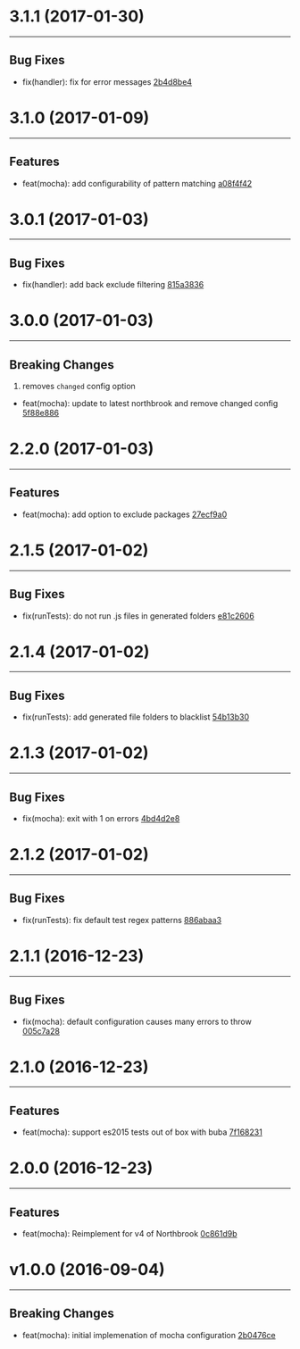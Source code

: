 # 3.1.1 (2017-01-30)
---

## Bug Fixes

- fix(handler): fix for error messages [2b4d8be4](https://github.com/northbrookjs/mocha/commits/2b4d8be454c129f7dd0e95bb93ef4c242ccf0eee)

# 3.1.0 (2017-01-09)
---

## Features

- feat(mocha): add configurability of pattern matching [a08f4f42](https://github.com/northbrookjs/mocha/commits/a08f4f426080cbee8b66d93b28ff2058a1f485c7)

# 3.0.1 (2017-01-03)
---

## Bug Fixes

- fix(handler): add back exclude filtering [815a3836](https://github.com/northbrookjs/mocha/commits/815a383602ec8795d501735958c563bbd7047210)

# 3.0.0 (2017-01-03)
---

## Breaking Changes

1. removes `changed` config option
  - feat(mocha): update to latest northbrook and remove changed config [5f88e886](https://github.com/northbrookjs/mocha/commits/5f88e886ae101b70c8644085187011be9d24c2dd)

# 2.2.0 (2017-01-03)
---

## Features

- feat(mocha): add option to exclude packages [27ecf9a0](https://github.com/northbrookjs/mocha/commits/27ecf9a024b7bac5d0cbb140e581e35811175e10)

# 2.1.5 (2017-01-02)
---

## Bug Fixes

- fix(runTests): do not run .js files in generated folders [e81c2606](https://github.com/northbrookjs/mocha/commits/e81c2606982b3237d603f22f23278e5a126f1c3e)

# 2.1.4 (2017-01-02)
---

## Bug Fixes

- fix(runTests): add generated file folders to blacklist [54b13b30](https://github.com/northbrookjs/mocha/commits/54b13b30f32e8099f77d31adbc90b36c04e7c8f1)

# 2.1.3 (2017-01-02)
---

## Bug Fixes

- fix(mocha): exit with 1 on errors [4bd4d2e8](https://github.com/northbrookjs/mocha/commits/4bd4d2e8e76c741780a20cadc346e9887aa600bc)

# 2.1.2 (2017-01-02)
---

## Bug Fixes

- fix(runTests): fix default test regex patterns [886abaa3](https://github.com/northbrookjs/mocha/commits/886abaa36b61ca526bcde2d36f5647a7ee995680)

# 2.1.1 (2016-12-23)
---

## Bug Fixes

- fix(mocha): default configuration causes many errors to throw [005c7a28](https://github.com/northbrookjs/mocha/commits/005c7a28bb9db4f01800ec52da8913a836e9897e)

# 2.1.0 (2016-12-23)
---

## Features

- feat(mocha): support es2015 tests out of box with buba [7f168231](https://github.com/northbrookjs/mocha/commits/7f1682318fd4f68cdd14a1a5f7bd307ebb95fe01)

# 2.0.0 (2016-12-23)
---

## Features

- feat(mocha): Reimplement for v4 of Northbrook [0c861d9b](https://github.com/northbrookjs/mocha/commits/0c861d9b360a1f02d45db02adf78d046cd302add)

# v1.0.0 (2016-09-04)
---


## Breaking Changes

- feat(mocha): initial implemenation of mocha configuration [2b0476ce](https://github.com/northbrookjs/mocha/commits/2b0476ceb7b92b1a4c22382b4b776c557ecc91f3)




